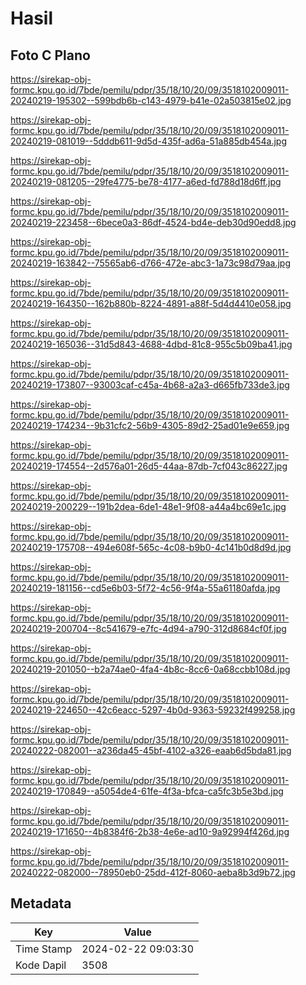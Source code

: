 # Hasil

## Foto C Plano

https://sirekap-obj-formc.kpu.go.id/7bde/pemilu/pdpr/35/18/10/20/09/3518102009011-20240219-195302--599bdb6b-c143-4979-b41e-02a503815e02.jpg

https://sirekap-obj-formc.kpu.go.id/7bde/pemilu/pdpr/35/18/10/20/09/3518102009011-20240219-081019--5dddb611-9d5d-435f-ad6a-51a885db454a.jpg

https://sirekap-obj-formc.kpu.go.id/7bde/pemilu/pdpr/35/18/10/20/09/3518102009011-20240219-081205--29fe4775-be78-4177-a6ed-fd788d18d6ff.jpg

https://sirekap-obj-formc.kpu.go.id/7bde/pemilu/pdpr/35/18/10/20/09/3518102009011-20240219-223458--6bece0a3-86df-4524-bd4e-deb30d90edd8.jpg

https://sirekap-obj-formc.kpu.go.id/7bde/pemilu/pdpr/35/18/10/20/09/3518102009011-20240219-163842--75565ab6-d766-472e-abc3-1a73c98d79aa.jpg

https://sirekap-obj-formc.kpu.go.id/7bde/pemilu/pdpr/35/18/10/20/09/3518102009011-20240219-164350--162b880b-8224-4891-a88f-5d4d4410e058.jpg

https://sirekap-obj-formc.kpu.go.id/7bde/pemilu/pdpr/35/18/10/20/09/3518102009011-20240219-165036--31d5d843-4688-4dbd-81c8-955c5b09ba41.jpg

https://sirekap-obj-formc.kpu.go.id/7bde/pemilu/pdpr/35/18/10/20/09/3518102009011-20240219-173807--93003caf-c45a-4b68-a2a3-d665fb733de3.jpg

https://sirekap-obj-formc.kpu.go.id/7bde/pemilu/pdpr/35/18/10/20/09/3518102009011-20240219-174234--9b31cfc2-56b9-4305-89d2-25ad01e9e659.jpg

https://sirekap-obj-formc.kpu.go.id/7bde/pemilu/pdpr/35/18/10/20/09/3518102009011-20240219-174554--2d576a01-26d5-44aa-87db-7cf043c86227.jpg

https://sirekap-obj-formc.kpu.go.id/7bde/pemilu/pdpr/35/18/10/20/09/3518102009011-20240219-200229--191b2dea-6de1-48e1-9f08-a44a4bc69e1c.jpg

https://sirekap-obj-formc.kpu.go.id/7bde/pemilu/pdpr/35/18/10/20/09/3518102009011-20240219-175708--494e608f-565c-4c08-b9b0-4c141b0d8d9d.jpg

https://sirekap-obj-formc.kpu.go.id/7bde/pemilu/pdpr/35/18/10/20/09/3518102009011-20240219-181156--cd5e6b03-5f72-4c56-9f4a-55a61180afda.jpg

https://sirekap-obj-formc.kpu.go.id/7bde/pemilu/pdpr/35/18/10/20/09/3518102009011-20240219-200704--8c541679-e7fc-4d94-a790-312d8684cf0f.jpg

https://sirekap-obj-formc.kpu.go.id/7bde/pemilu/pdpr/35/18/10/20/09/3518102009011-20240219-201050--b2a74ae0-4fa4-4b8c-8cc6-0a68ccbb108d.jpg

https://sirekap-obj-formc.kpu.go.id/7bde/pemilu/pdpr/35/18/10/20/09/3518102009011-20240219-224650--42c6eacc-5297-4b0d-9363-59232f499258.jpg

https://sirekap-obj-formc.kpu.go.id/7bde/pemilu/pdpr/35/18/10/20/09/3518102009011-20240222-082001--a236da45-45bf-4102-a326-eaab6d5bda81.jpg

https://sirekap-obj-formc.kpu.go.id/7bde/pemilu/pdpr/35/18/10/20/09/3518102009011-20240219-170849--a5054de4-61fe-4f3a-bfca-ca5fc3b5e3bd.jpg

https://sirekap-obj-formc.kpu.go.id/7bde/pemilu/pdpr/35/18/10/20/09/3518102009011-20240219-171650--4b8384f6-2b38-4e6e-ad10-9a92994f426d.jpg

https://sirekap-obj-formc.kpu.go.id/7bde/pemilu/pdpr/35/18/10/20/09/3518102009011-20240222-082000--78950eb0-25dd-412f-8060-aeba8b3d9b72.jpg


## Metadata

| Key        | Value               |
| ---------- | ------------------- |
| Time Stamp | 2024-02-22 09:03:30 |
| Kode Dapil | 3508                |



